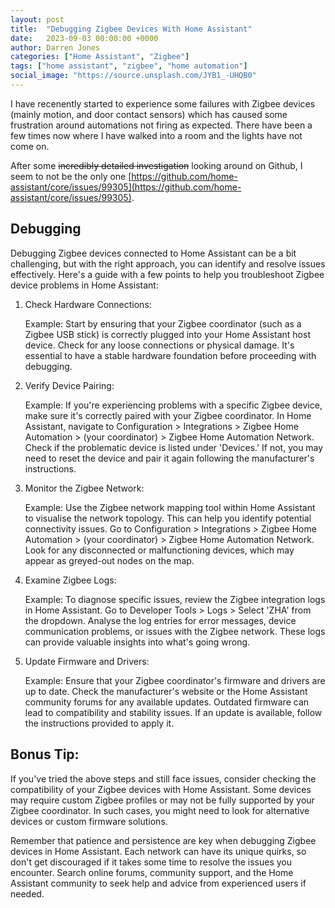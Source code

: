```yaml
---
layout: post
title:  "Debugging Zigbee Devices With Home Assistant"
date:   2023-09-03 00:00:00 +0000
author: Darren Jones
categories: ["Home Assistant", "Zigbee"]
tags: ["home assistant", "zigbee", "home automation"]
social_image: "https://source.unsplash.com/JYB1_-UHQB0"
---
```


I have recenently started to experience some failures with Zigbee devices (mainly motion, and door contact sensors) which has caused some frustration around automations not firing as expected. There have been a few times now where I have walked into a room and the lights have not come on.

After some ~~incredibly detailed investigation~~ looking around on Github, I seem to not be the only one [https://github.com/home-assistant/core/issues/99305](https://github.com/home-assistant/core/issues/99305).

## Debugging

Debugging Zigbee devices connected to Home Assistant can be a bit challenging, but with the right approach, you can identify and resolve issues effectively. Here's a guide with a few points to help you troubleshoot Zigbee device problems in Home Assistant:

1. Check Hardware Connections:

    Example: Start by ensuring that your Zigbee coordinator (such as a Zigbee USB stick) is correctly plugged into your Home Assistant host device. Check for any loose connections or physical damage. It's essential to have a stable hardware foundation before proceeding with debugging.

2. Verify Device Pairing:

    Example: If you're experiencing problems with a specific Zigbee device, make sure it's correctly paired with your Zigbee coordinator. In Home Assistant, navigate to Configuration > Integrations > Zigbee Home Automation > (your coordinator) > Zigbee Home Automation Network. Check if the problematic device is listed under 'Devices.' If not, you may need to reset the device and pair it again following the manufacturer's instructions.

3. Monitor the Zigbee Network:

    Example: Use the Zigbee network mapping tool within Home Assistant to visualise the network topology. This can help you identify potential connectivity issues. Go to Configuration > Integrations > Zigbee Home Automation > (your coordinator) > Zigbee Home Automation Network. Look for any disconnected or malfunctioning devices, which may appear as greyed-out nodes on the map.

4. Examine Zigbee Logs:

    Example: To diagnose specific issues, review the Zigbee integration logs in Home Assistant. Go to Developer Tools > Logs > Select 'ZHA' from the dropdown. Analyse the log entries for error messages, device communication problems, or issues with the Zigbee network. These logs can provide valuable insights into what's going wrong.

5. Update Firmware and Drivers:

    Example: Ensure that your Zigbee coordinator's firmware and drivers are up to date. Check the manufacturer's website or the Home Assistant community forums for any available updates. Outdated firmware can lead to compatibility and stability issues. If an update is available, follow the instructions provided to apply it.

## Bonus Tip:

If you've tried the above steps and still face issues, consider checking the compatibility of your Zigbee devices with Home Assistant. Some devices may require custom Zigbee profiles or may not be fully supported by your Zigbee coordinator. In such cases, you might need to look for alternative devices or custom firmware solutions.

Remember that patience and persistence are key when debugging Zigbee devices in Home Assistant. Each network can have its unique quirks, so don't get discouraged if it takes some time to resolve the issues you encounter. Search online forums, community support, and the Home Assistant community to seek help and advice from experienced users if needed.